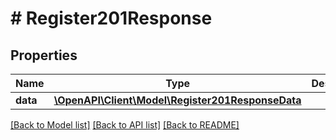 # # Register201Response

## Properties

Name | Type | Description | Notes
------------ | ------------- | ------------- | -------------
**data** | [**\OpenAPI\Client\Model\Register201ResponseData**](Register201ResponseData.md) |  |

[[Back to Model list]](../../README.md#models) [[Back to API list]](../../README.md#endpoints) [[Back to README]](../../README.md)
